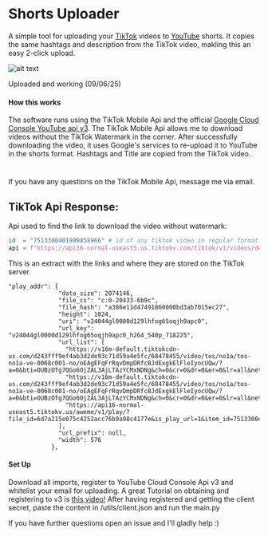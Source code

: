 # Shorts Uploader

A simple tool for uploading your [TikTok](https://tiktok.com) videos to [YouTube](https://youtube.com) shorts. It copies the same hashtags and description from the TikTok video, makling this an easy 2-click upload.

![alt text]([http://url/to/img.png](https://raw.githubusercontent.com/petrovxc/shorts-uploader/refs/heads/main/screenshot.png))

Uploaded and working (09/06/25)

#### How this works
The software runs using the TikTok Mobile Api and the official [Google Cloud Console YouTube api v3](https://console.cloud.google.com/apis/library/youtube.googleapis.com?hl=de&pli=1&inv=1&invt=AbzrcQ). The TikTok Mobile Api allows me to download videos without the TikTok Watermark in the corner. After successfully downloading the video, it uses Google's services to re-upload it to YouTube in the shorts format. Hashtags and Title are copied from the TikTok video.

#

If you have any questions on the TikTok Mobile Api, message me via email.

## TikTok Api Response:

Api used to find the link to download the video without watermark:

```py
id  = "7513300401999858966" # id of any tiktok video in regular format
api = f"https://api16-normal-useast5.us.tiktokv.com/tiktok/v1/videos/detail/?aweme_ids=[{id}]" # api containing information about the video
```

This is an extract with the links and where they are stored on the TikTok server.

```
"play_addr": {
              "data_size": 2074146,
              "file_cs": "c:0-20433-6b9c",
              "file_hash": "a386e11d47491860000bd3ab7015ec27",
              "height": 1024,
              "uri": "v24044gl0000d129lhfog65oqjh9apc0",
              "url_key": "v24044gl0000d129lhfog65oqjh9apc0_h264_540p_718225",
              "url_list": [
                "https://v16m-default.tiktokcdn-us.com/d243fff9ef4ab3d2de93c71d59a4e5fc/68478455/video/tos/no1a/tos-no1a-ve-0068c001-no/oEAgEFqFrRqvDmpDRfcBJdExgkElFleIyocUQw/?a=0&bti=OUBzOTg7QGo6OjZAL3AjLTAzYCMxNDNg&ch=0&cr=0&dr=0&er=0&lr=all&net=0&cd=0%7C0%7C0%7C0&cv=1&br=1402&bt=701&cs=0&ds=6&ft=H3NijvhlQ3pUxqGK2.0cF5j_YlgID5Q1GbKYwGZp8Z4ka&mime_type=video_mp4&qs=5&rc=aDo3O2RlOmY1NWY6aDRkZ0BpM3M8bXI5cms8NDMzbzczNUA0LmA2NjNgXjIxMi0yLzQzYSNgXmVuMmRjaS9hLS1kMTFzcw%3D%3D&vvpl=1&l=20250609190254E43705B42EE24C03C9CC&btag=e000b8000",
                "https://v16m-default.tiktokcdn-us.com/d243fff9ef4ab3d2de93c71d59a4e5fc/68478455/video/tos/no1a/tos-no1a-ve-0068c001-no/oEAgEFqFrRqvDmpDRfcBJdExgkElFleIyocUQw/?a=0&bti=OUBzOTg7QGo6OjZAL3AjLTAzYCMxNDNg&ch=0&cr=0&dr=0&er=0&lr=all&net=0&cd=0%7C0%7C0%7C0&cv=1&br=1402&bt=701&cs=0&ds=6&ft=H3NijvhlQ3pUxqGK2.0cF5j_YlgID5Q1GbKYwGZp8Z4ka&mime_type=video_mp4&qs=5&rc=aDo3O2RlOmY1NWY6aDRkZ0BpM3M8bXI5cms8NDMzbzczNUA0LmA2NjNgXjIxMi0yLzQzYSNgXmVuMmRjaS9hLS1kMTFzcw%3D%3D&vvpl=1&l=20250609190254E43705B42EE24C03C9CC&btag=e000b8000",
                "https://api16-normal-useast5.tiktokv.us/aweme/v1/play/?file_id=6d7a215e075c4252acc76b9a98c4177e&is_play_url=1&item_id=7513300401999858966&line=0&signaturev3=dmlkZW9faWQ7ZmlsZV9pZDtpdGVtX2lkLmQ3NWNiN2Y1ZjZmZTkwOGFhMzNhODdjZTNjM2IzMjg2&source=AWEME_DETAIL&video_id=v24044gl0000d129lhfog65oqjh9apc0"
              ],
              "url_prefix": null,
              "width": 576
            },
```

#### Set Up

Download all imports, register to YouTube Cloud Console Api v3 and whitelist your email for uploading. A great Tutorial on obtaining and registering to v3 is [this video!](https://www.youtube.com/watch?v=sp3qM2URcig) After having registered and getting the client secret, paste the content in /utils/client.json and run the main.py

If you have further questions open an issue and I'll gladly help :)
#
